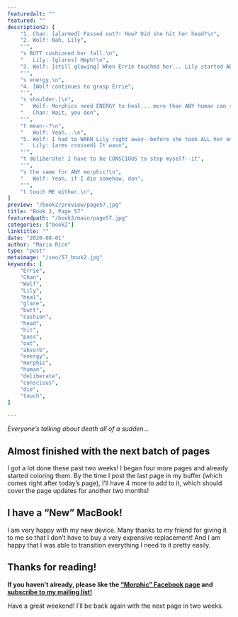 ```yaml
---
featuredalt: ""
featured: ""
description2: [
    "1. Chan: [alarmed] Passed out?! How? Did she hit her head?\n",
    "2. Wolf: Nah, Lily",
    "'",
    "s BUTT cushioned her fall.\n",
    "   Lily: [glares] Hmph!\n",
    "3. Wolf: [still glowing] When Errie touched her... Lily started ABSORBING Errie",
    "'",
    "s energy.\n",
    "4. [Wolf continues to grasp Errie",
    "'",
    "s shoulder.]\n",
    "   Wolf: Morphics need ENERGY to heal... more than ANY human can supply.\n",
    "   Chan: Wait, you don",
    "'",
    "t mean--?\n",
    "   Wolf: Yeah...\n",
    "5. Wolf: I had to WARN Lily right away--before she took ALL her energy.\n",
    "   Lily: [arms crossed] It wasn",
    "'",
    "t deliberate! I have to be CONSCIOUS to stop myself--it",
    "'",
    "s the same for ANY morphic!\n",
    "   Wolf: Yeah, if I die somehow, don",
    "'",
    "t touch ME either.\n",
]
preview: "/book2/preview/page57.jpg"
title: "Book 2, Page 57"
featuredpath: "/book2/main/page57.jpg"
categories: ["book2"]
linktitle: ""
date: "2020-08-01"
author: "Maria Rice"
type: "post"
metaimage: "/seo/57_book2.jpg"
keywords: [
    "Errie", 
    "Chan",
    "Wolf",
    "Lily",
    "heal",
    "glare",
    "butt",
    "cushion",
    "head",
    "hit",
    "pass",
    "out",
    "absorb",
    "energy",
    "morphic",
    "human",
    "deliberate",
    "conscious",
    "die",
    "touch",
]

---
```



_Everyone’s talking about death all of a sudden…_

## Almost finished with the next batch of pages

I got a lot done these past two weeks! 
I began four more pages and already started coloring them. 
By the time I post the last page in my buffer (which comes right after today’s page), I’ll have 4 more to add to it, which should cover the page updates for another two months!

## I have a “New” MacBook!

I am very happy with my new device. 
Many thanks to my friend for giving it to me so that I don’t have to buy a very expensive replacement! 
And I am happy that I was able to transition everything I need to it pretty easily. 

## Thanks for reading!

**If you haven’t already, please like the [“Morphic” Facebook page](https://www.facebook.com/MorphicGraphicNovel/) and [subscribe to my mailing list!](http://eepurl.com/g8TzPb)**

Have a great weekend! I’ll be back again with the next page in two weeks.
